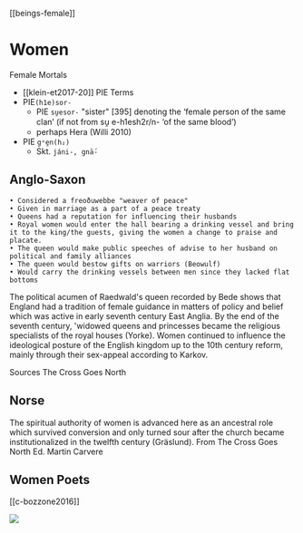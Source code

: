 [[beings-female]]
# Women
Female Mortals

- [[klein-et2017-20]] PIE Terms
- PIE`(h1e)sor-`
	- PIE `su̯esor-` "sister" [395] denoting the ‘female person of the same clan’ (if not from su̯ e-h1esh2r/n- ‘of the same blood’)
	-  perhaps Hera (Willi 2010)
- PIE `gᵘ̯en(h₂)` 
	- Skt. `jáni-, gnā́-`


## Anglo-Saxon
	• Considered a freoðuwebbe "weaver of peace"
	• Given in marriage as a part of a peace treaty
	• Queens had a reputation for influencing their husbands
	• Royal women would enter the hall bearing a drinking vessel and bring it to the king/the guests, giving the women a change to praise and placate.
	• The queen would make public speeches of advise to her husband on political and family alliances
	• The queen would bestow gifts on warriors (Beowulf)
	• Would carry the drinking vessels between men since they lacked flat bottoms

The political acumen of Raedwald's queen recorded by Bede shows that England had a tradition of female guidance in matters of policy and belief which was active in early seventh century East Anglia. By the end of the seventh century, 'widowed queens and princesses became the religious specialists of the royal houses (Yorke). Women continued to influence the ideological posture of the English kingdom up to the 10th century reform, mainly through their sex-appeal according to Karkov. 


Sources
The Cross Goes North


## Norse
The spiritual authority of women is advanced here as an ancestral role which survived conversion and only turned sour after the church became institutionalized in the twelfth century (Gräslund). From The Cross Goes North Ed. Martin Carvere


## Women Poets
[[c-bozzone2016]]


![](a/39247.jpg)
